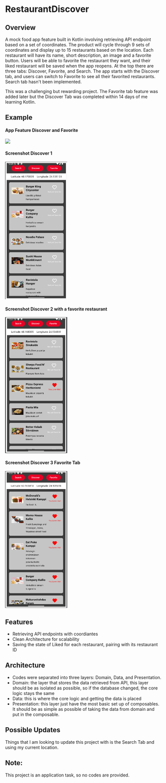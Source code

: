 # RestaurantDiscover

## Overview
A mock food app feature built in Kotlin involving retrieving API endpoint based on a set of coordinates. The product will cycle through 9 sets of coordinates and display up to 15 restaurants based on the location. Each restaurant will have its name, short description, an image and a favorite button. Users will be able to favorite the restaurant they want, and their liked restaurant will be saved when the app reopens. At the top there are three tabs: Discover, Favorite, and Search. The app starts with the Discover tab, and users can switch to Favorite to see all their favorited restaurants. Search tab hasn't been implemented.

This was a challenging but rewarding project. The Favorite tab feature was added later but the Discover Tab was completed within 14 days of me learning Kotlin.

## Example
<h4>App Feature Discover and Favorite</h4>
<img src="https://i.imgur.com/b3qzGPx.gif" width="250">
<h4>Screenshot Discover 1</h4>
<img src="asset/RestaurantDiscover1.png" width="200">
<h4>Screenshot Discover 2 with a favorite restaurant</h4>
<img src="asset/RestaurantDiscover2.png" width="200">
<h4>Screenshot Discover 3 Favorite Tab</h4>
<img src="asset/RestaurantDiscover3.png" width="200">

## Features
- Retrieving API endpoints with coordiantes
- Clean Architecture for scalability
- Saving the state of Liked for each restaurant, pairing with its restaurant ID

## Architecture
- Codes were separated into three layers: Domain, Data, and Presentation.
- Domain: the layer that stores the data retrieved from API, this layer should be as isolated as possible, so if the database changed, the core logic stays the same
- Data: this is where the core logic and getting the data is placed
- Presentation: this layer just have the most basic set up of composables. It should be as simple as possible of taking the data from domain and put in the composable.

## Possible Updates
Things that I am looking to update this project with is the Search Tab and using my current location. 

## Note:
This project is an application task, so no codes are provided. 
